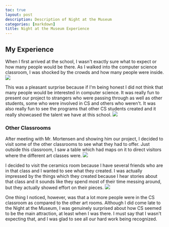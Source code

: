 ```yaml
---
toc: true
layout: post
description: Description of Night at the Museum
categories: [markdown]
title: Night at the Museum Experience
---
```


## My Experience
When I first arrived at the school, I wasn't exactly sure what to expect or how many people would be there. As I walked into the computer science classroom, I was shocked by the crowds and how many people were inside.
![]({{site.baseurl}}/images/natm.jpeg)

This was a pleasant surprise because if I'm being honest I did not think that many people would be interested in computer science. It was really fun to present our project to strangers who were passing through as well as other students, some who were involved in CS and others who weren't. It was also really fun to see the programs that other CS students created and it really showcased the talent we have at this school.
![]({{site.baseurl}}/images/presentation.JPG)

### Other Classrooms
After meeting with Mr. Mortensen and showing him our project, I decided to visit some of the other classrooms to see what they had to offer. Just outside this classroom, I saw a table which had maps on it to direct visitors where the different art classes were.
![]({{site.baseurl}}/images/map.jpeg)

I decided to visit the ceramics room because I have several friends who are in that class and I wanted to see what they created. I was actually impressed by the things which they created because I hear stories about that class and it sounds like they spend most of their time messing around, but they actually showed effort on their pieces.
![]({{site.baseurl}}/images/ceramics.jpeg)

One thing I noticed, however, was that a lot more people were in the CS classroom as compared to the other art rooms. Although I did come late to the Night at the Museum, I was genuinely surprised about how CS seemed to be the main attraction, at least when I was there. I must say that I wasn't expecting that, and I was glad to see all our hard work being recognized.